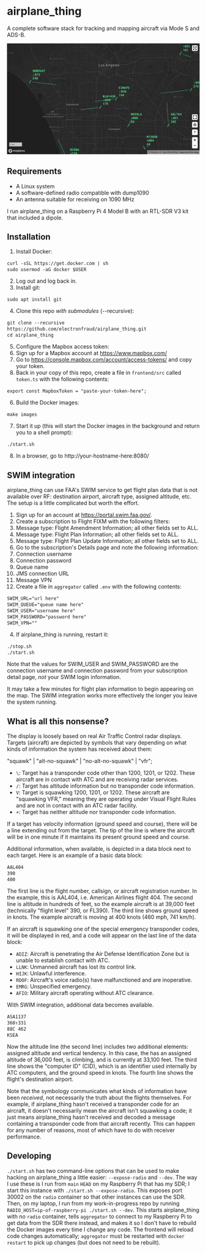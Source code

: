# airplane_thing

A complete software stack for tracking and mapping aircraft via Mode S and ADS-B.

![Screenshot of airplane_thing tracking airplanes over Los Angeles](screenshot.png)

## Requirements

- A Linux system
- A software-defined radio compatible with dump1090
- An antenna suitable for receiving on 1090 MHz

I run airplane_thing on a Raspberry Pi 4 Model B with an RTL-SDR V3 kit that included a dipole.

## Installation

1. Install Docker:
```
curl -sSL https://get.docker.com | sh
sudo usermod -aG docker $USER
```
2. Log out and log back in.
3. Install git:
```
sudo apt install git
```
4. Clone this repo _with submodules_ (--recursive):
```
git clone --recursive https://github.com/electronfraud/airplane_thing.git
cd airplane_thing
```
5. Configure the Mapbox access token:
  1. Sign up for a Mapbox account at https://www.mapbox.com/
  2. Go to https://console.mapbox.com/account/access-tokens/ and copy your token.
  3. Back in your copy of this repo, create a file in `frontend/src` called `token.ts` with the following contents:
```
export const MapboxToken = "paste-your-token-here";
```
6. Build the Docker images:
```
make images
```
7. Start it up (this will start the Docker images in the background and return you to a shell prompt):
```
./start.sh
```
8. In a browser, go to http://your-hostname-here:8080/

## SWIM integration

airplane_thing can use FAA's SWIM service to get flight plan data that is not available over RF: destination airport,
aircraft type, assigned altitude, etc. The setup is a little complicated but worth the effort.

1. Sign up for an account at https://portal.swim.faa.gov/.
2. Create a subscription to Flight FIXM with the following filters:
  1. Message type: Flight Amendment Information; all other fields set to ALL.
  2. Message type: Flight Plan Information; all other fields set to ALL.
  3. Message type: Flight Plan Update Information; all other fields set to ALL.
3. Go to the subscription's Details page and note the following information:
  1. Connection username
  2. Connection password
  3. Queue name
  4. JMS connection URL
  5. Message VPN
4. Create a file in `aggregator` called `.env` with the following contents:
```
SWIM_URL="url here"
SWIM_QUEUE="queue name here"
SWIM_USER="username here"
SWIM_PASSWORD="password here"
SWIM_VPN=""
```
4. If airplane_thing is running, restart it:
```
./stop.sh
./start.sh
```

Note that the values for SWIM_USER and SWIM_PASSWORD are the connection username and connection password from your
subscription detail page, _not_ your SWIM login information.

It may take a few minutes for flight plan information to begin appearing on the map. The SWIM integration works more
effectively the longer you leave the system running.

## What is all this nonsense?

The display is loosely based on real Air Traffic Control radar displays. Targets (aircraft) are depicted by symbols
that vary depending on what kinds of information the system has received about them:

"squawk" | "alt-no-squawk" | "no-alt-no-squawk" | "vfr";
- `\`: Target has a transponder code other than 1200, 1201, or 1202. These aircraft are in contact with ATC and are
  receiving radar services.
- `/`: Target has altitude information but no transponder code information.
- `V`: Target is squawking 1200, 1201, or 1202. These aircraft are "squawking VFR," meaning they are operating
  under Visual Flight Rules and are not in contact with an ATC radar facility.
- `+`: Target has neither altitude nor transponder code information.

If a target has velocity information (ground speed and course), there will be a line extending out from the target. The
tip of the line is where the aircraft will be in one minute if it maintains its present ground speed and course.

Additional information, when available, is depicted in a data block next to each target. Here is an example of a
basic data block:

```
AAL404
390
400
```

The first line is the flight number, callsign, or aircraft registration number. In the example, this is AAL404, i.e.
American Airlines flight 404. The second line is altitude in hundreds of feet, so the example aircraft is at 39,000
feet (technically "flight level" 390, or FL390). The third line shows ground speed in knots. The example aircraft is
moving at 400 knots (460 mph, 741 km/h).

If an aircraft is squawking one of the special emergency transponder codes, it will be displayed in red, and a code
will appear on the last line of the data block:

- `ADIZ`: Aircraft is penetrating the Air Defense Identification Zone but is unable to establish contact with ATC.
- `LLNK`: Unmanned aircraft has lost its control link.
- `HIJK`: Unlawful interference.
- `RDOF`: Aircraft's voice radio(s) have malfunctioned and are inoperative.
- `EMRG`: Unspecified emergency.
- `AFIO`: Military aircraft operating without ATC clearance.

With SWIM integration, additional data becomes available.

```
ASA1137
360↑331
88C 462
KSEA
```

Now the altitude line (the second line) includes two additional elements: assigned altitude and vertical tendency. In
this case, the has an assigned altitude of 36,000 feet, is climbing, and is currently at 33,100 feet. The third line
shows the "computer ID" (CID), which is an identifier used internally by ATC computers, and the ground speed in knots.
The fourth line shows the flight's destination airport.

Note that the symbology communicates what kinds of information have been _received_, not necessarily the truth about
the flights themselves. For example, if airplane_thing hasn't received a transponder code for an aircraft, it doesn't
necessarily mean the aircraft isn't squawking a code; it just means airplane_thing hasn't received and decoded a
message containing a transponder code from that aircraft recently. This can happen for any number of reasons, most of
which have to do with receiver performance.

## Developing

`./start.sh` has two command-line options that can be used to make hacking on airplane_thing a little easier:
`--expose-radio` and `--dev`. The way I use these is I run from `main` `HEAD` on my Raspberry Pi that has my SDR; I
start this instance with `./start.sh --expose-radio`. This exposes port 30002 on the `radio` container so that other
instances can use the SDR. Then, on my laptop, I run from my work-in-progress repo by running
`RADIO_HOST=ip-of-raspberry-pi ./start.sh --dev`. This starts airplane_thing with no `radio` container, tells
`aggregator` to connect to my Raspberry Pi to get data from the SDR there instead, and makes it so I don't have to
rebuild the Docker images every time I change any code. The frontend will reload code changes automatically;
`aggregator` must be restarted with `docker restart` to pick up changes (but does not need to be rebuilt).
